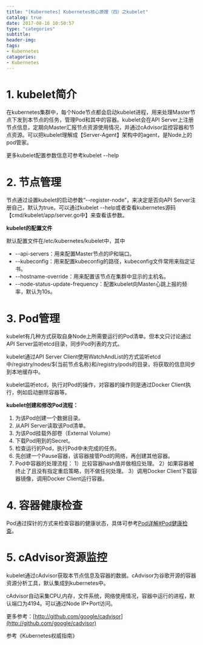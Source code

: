 ```yaml
---
title: "[Kubernetes] Kubernetes核心原理（四）之kubelet"
catalog: true
date: 2017-08-16 10:50:57
type: "categories"
subtitle:
header-img:
tags:
- Kubernetes
catagories:
- Kubernetes
---
```


# 1. kubelet简介

在kubernetes集群中，每个Node节点都会启动kubelet进程，用来处理Master节点下发到本节点的任务，管理Pod和其中的容器。kubelet会在API Server上注册节点信息，定期向Master汇报节点资源使用情况，并通过cAdvisor监控容器和节点资源。可以把kubelet理解成【Server-Agent】架构中的agent，是Node上的pod管家。

更多kubelet配置参数信息可参考kubelet --help

# 2. 节点管理

节点通过设置kubelet的启动参数“--register-node”，来决定是否向API Server注册自己，默认为true。可以通过kubelet --help或者查看kubernetes源码【cmd/kubelet/app/server.go中】来查看该参数。

**kubelet的配置文件**

默认配置文件在/etc/kubernetes/kubelet中，其中

- --api-servers：用来配置Master节点的IP和端口。
- --kubeconfig：用来配置kubeconfig的路径，kubeconfig文件常用来指定证书。
- --hostname-override：用来配置该节点在集群中显示的主机名。
- --node-status-update-frequency：配置kubelet向Master心跳上报的频率，默认为10s。

# 3. Pod管理

kubelet有几种方式获取自身Node上所需要运行的Pod清单。但本文只讨论通过API Server监听etcd目录，同步Pod列表的方式。

kubelet通过API Server Client使用WatchAndList的方式监听etcd中/registry/nodes/${当前节点名称}和/registry/pods的目录，将获取的信息同步到本地缓存中。

kubelet监听etcd，执行对Pod的操作，对容器的操作则是通过Docker Client执行，例如启动删除容器等。

**kubelet创建和修改Pod流程：**

1. 为该Pod创建一个数据目录。
2. 从API Server读取该Pod清单。
3. 为该Pod挂载外部卷（External Volume）
4. 下载Pod用到的Secret。
5. 检查运行的Pod，执行Pod中未完成的任务。
6. 先创建一个Pause容器，该容器接管Pod的网络，再创建其他容器。
7. Pod中容器的处理流程：
   1）比较容器hash值并做相应处理。
   2）如果容器被终止了且没有指定重启策略，则不做任何处理。
   3）调用Docker Client下载容器镜像，调用Docker Client运行容器。

# 4. 容器健康检查

Pod通过探针的方式来检查容器的健康状态，具体可参考[Pod详解#Pod健康检查](http://wiki.haplat.net/pages/viewpage.action?pageId=18233849#Pod详解-Pod健康检查)。

# 5. cAdvisor资源监控

kubelet通过cAdvisor获取本节点信息及容器的数据。cAdvisor为谷歌开源的容器资源分析工具，默认集成到kubernetes中。

cAdvisor自动采集CPU,内存，文件系统，网络使用情况，容器中运行的进程，默认端口为4194。可以通过Node IP+Port访问。

更多参考：[http://github.com/google/cadvisor](http://github.com/google/cadvisor)

 

参考《Kubernetes权威指南》

 